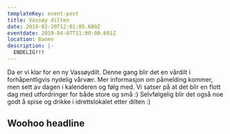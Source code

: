 ```yaml
---
templateKey: event-post
title: Vassøy dilten
date: 2019-02-20T12:01:05.680Z
eventdate: 2019-04-07T11:00:00.691Z
location: Banen
description: |-
  ENDELIG!!!
---
```

Da er vi klar for en ny Vassøydilt. Denne gang blir det en vårdilt i forhåpentligvis nydelig vårvær.
Mer informasjon om påmelding kommer, men sett av dagen i kalenderen og følg med. Vi satser på at det blir en flott dag med utfordringer for både store og små :)
Selvfølgelig blir det også noe godt å spise og drikke i idrettslokalet etter dilten :)

## Woohoo headline
